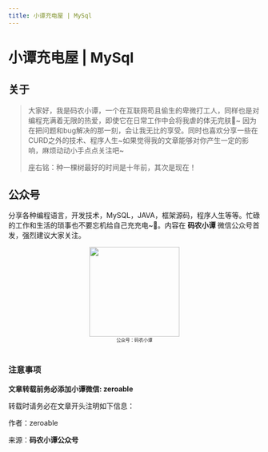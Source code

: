```yaml
---
title: 小谭充电屋 | MySql
---
```


# 小谭充电屋 | MySql

## 关于

  

>大家好，我是码农小谭，一个在互联网苟且偷生的卑微打工人，同样也是对编程充满着无限的热爱，即使它在日常工作中会将我虐的体无完肤🤣~ 因为在把问题和bug解决的那一刻，会让我无比的享受。同时也喜欢分享一些在CURD之外的技术、程序人生~如果觉得我的文章能够对你产生一定的影响，麻烦动动小手点点关注吧~
>
>座右铭：种一棵树最好的时间是十年前，其次是现在！



## 公众号

分享各种编程语言，开发技术，MySQL，JAVA，框架源码，程序人生等等。忙碌的工作和生活的琐事也不要忘机给自己充充电~🔋。内容在 **码农小谭** 微信公众号首发，强烈建议大家关注。

  

<div align="center">
    <img src="https://vkceyugu.cdn.bspapp.com/VKCEYUGU-85560678-a5a7-4ec9-af20-339c9573e9fe/ba1a6204-065f-470a-bff7-684dd97af734.jpg" width="180px">
    <div style="font-size: 9px;">公众号：码农小谭</div>
    <br/>
</div>


### 注意事项

  
**文章转载前务必添加小谭微信: zeroable**  

  
转载时请务必在文章开头注明如下信息：    

作者：zeroable

来源：**码农小谭公众号**